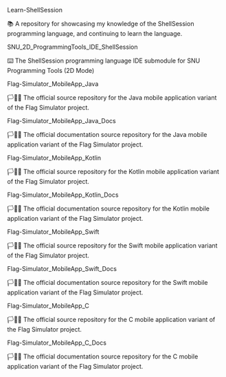 
Learn-ShellSession

📚️ A repository for showcasing my knowledge of the ShellSession programming language, and continuing to learn the language. 

SNU_2D_ProgrammingTools_IDE_ShellSession

⌨️ The ShellSession programming language IDE submodule for SNU Programming Tools (2D Mode)

Flag-Simulator_MobileApp_Java

🏳️💾️📱️ The official source repository for the Java mobile application variant of the Flag Simulator project.

Flag-Simulator_MobileApp_Java_Docs

🏳️📖️📱️ The official documentation source repository for the Java mobile application variant of the Flag Simulator project.

Flag-Simulator_MobileApp_Kotlin

🏳️💾️📱️ The official source repository for the Kotlin mobile application variant of the Flag Simulator project.

Flag-Simulator_MobileApp_Kotlin_Docs

🏳️📖️📱️ The official documentation source repository for the Kotlin mobile application variant of the Flag Simulator project.

Flag-Simulator_MobileApp_Swift

🏳️💾️📱️ The official source repository for the Swift mobile application variant of the Flag Simulator project.

Flag-Simulator_MobileApp_Swift_Docs

🏳️📖️📱️ The official documentation source repository for the Swift mobile application variant of the Flag Simulator project.

Flag-Simulator_MobileApp_C

🏳️💾️📱️ The official source repository for the C mobile application variant of the Flag Simulator project.

Flag-Simulator_MobileApp_C_Docs

🏳️📖️📱️ The official documentation source repository for the C mobile application variant of the Flag Simulator project.

